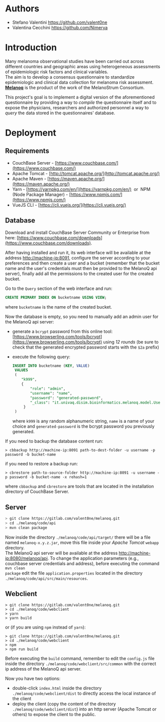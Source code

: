 # Authors

- Stefano Valentini https://github.com/valent0ne
- Valentina Cecchini https://github.com/Nimerya


# Introduction

Many melanoma observational studies have been carried out across different countries and geographic
areas using heterogeneous assessments of epidemiologic risk factors and clinical variables.  
The aim is to develop a consensus questionnaire to standardize epidemiologic and clinical data collection for melanoma risk
assessment.  
[**Melanoq**](https://www.ncbi.nlm.nih.gov/pubmed/30098061) is the product of the work of the MelanoStrum Consortium.

This project's goal is to implement a digital version of the aforementioned questionnaire by providing a way to *compile* the questionnaire itself and to expose the physicians, researchers and authorized personnel a way to *query* the data stored in the questionnaires' database.

# Deployment

## Requirements
- CouchBase Server - [https://www.couchbase.com/](https://www.couchbase.com/)
- Apache Tomcat - [http://tomcat.apache.org/](http://tomcat.apache.org/)
- Apache Maven - [https://maven.apache.org/](https://maven.apache.org/)
- Yarn - [https://yarnpkg.com/en/](https://yarnpkg.com/en/) &nbsp;or&nbsp; NPM (Node Package Manager) - [https://www.npmjs.com/](https://www.npmjs.com/)
- VueJS CLI - [https://cli.vuejs.org/](https://cli.vuejs.org/)


## Database

Download and install CouchBase Server Community or Enterprise from here: [https://www.couchbase.com/downloads](https://www.couchbase.com/downloads).

After having installed and run it, its web interface will be available at the address [http://machine-ip:8091](http://machine-ip:8091), configure the server according to your preferences and then create a user and a bucket (remember that the bucket name and the user's credentials must then be provided to the MelanoQ api server), finally add all the permissions to the created user for the created bucket.

Go to the <code>Query</code> section of the web interface and run:
```sql
CREATE PRIMARY INDEX ON bucketname USING VIEW;
```
where <code>bucketname</code> is the name of the created bucket.

Now the database is empty, so you need to manually add an admin user for the MelanoQ api server: 
- generate a <code>bcrypt</code> password from this online tool: [https://www.browserling.com/tools/bcrypt](https://www.browserling.com/tools/bcrypt) using *12 rounds* (be sure to check that the generated encrypted password starts with the <code>$2a</code> prefix)
- execute the following query:  
   ```sql
   INSERT INTO bucketname (KEY, VALUE) 
    VALUES 
    (
       "k999", 
       {
           "role": "admin", 
           "username": "name", 
           "password": "generated-password", 
           "_class": "it.univaq.disim.bioinformatics.melanoq.model.User"
        }
    )
    ```

   where <code>k999</code> is any random alphanumeric string, <code>name</code> is a name of your choice and <code>generated-password</code> is the bcrypt password you previously generated.


If you need to backup the database content run: 
```console
> cbbackup http://machine-ip:8091 path-to-dest-folder -u username -p password -b bucket-name
```
if you need to restore a backup run: 
```console
> cbrestore path-to-source-folder http://machine-ip:8091 -u username -p password -b bucket-name -x rehash=1
```

where <code>cbbackup</code> and <code>cbrestore</code> are tools that are located in the installation directory of CouchBase Server.


## Server

```sh
> git clone https://gitlab.com/valent0ne/melanoq.git 
> cd ./melanoq/code/api 
> mvn clean package
```


Now inside the directory <code>./melanoq/code/api/target/</code> there will be a file named <code>melanoq-x.y.z.jar</code>, move this file inside your *Apache Tomcat* <code>webapp</code> directory.  
The MelanoQ api server will be available at the address [http://machine-ip:8080/melanoq/api](http://machine-ip:8080/melanoq/api). To change the application parameters (e.g., couchbase server credentials and address), before executing the command <code> mvn clean package</code> edit the file <code>application.properties</code> located in the directory <code>./melanoq/code/api/src/main/resources</code>.


## Webclient

```console
> git clone https://gitlab.com/valent0ne/melanoq.git
> cd ./melanoq/code/webclient
> yarn
> yarn build
```

or (if you are using <code>npm</code> instead of <code>yarn</code>):

```console
> git clone https://gitlab.com/valent0ne/melanoq.git
> cd ./melanoq/code/webclient
> npm
> npm run build
```


Before executing the <code>build</code> command, remember to edit the <code>config.js</code> file inside the directory <code>./melanoq/code/webclient/src/common</code> with the correct ip address of the MelanoQ api server.


Now you have two options:
- double-click <code>index.html</code> inside the directory <code>./melanoq/code/webclient/dist</code> to directly access the local instance of the client
- deploy the client (copy the content of the directory <code>./melanoq/code/webclient/dist</code>) into an http server (Apache Tomcat or others) to expose the client to the public.
